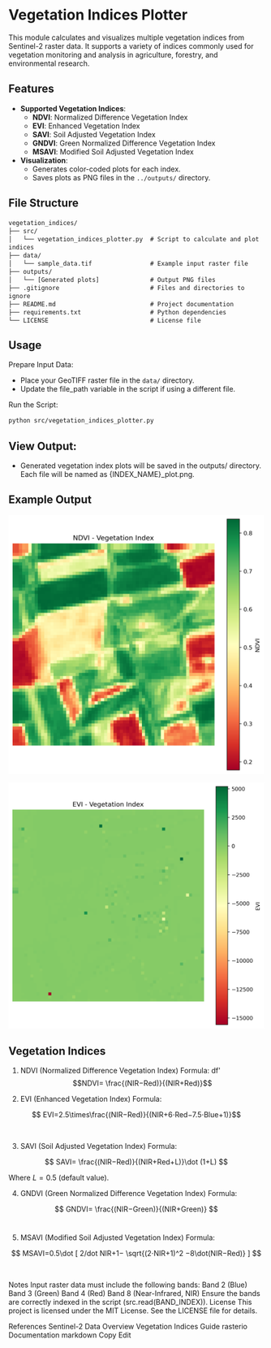 # Vegetation Indices Plotter

This module calculates and visualizes multiple vegetation indices from Sentinel-2 raster data. It supports a variety of indices commonly used for vegetation monitoring and analysis in agriculture, forestry, and environmental research.

## Features

- **Supported Vegetation Indices**:
  - **NDVI**: Normalized Difference Vegetation Index
  - **EVI**: Enhanced Vegetation Index
  - **SAVI**: Soil Adjusted Vegetation Index
  - **GNDVI**: Green Normalized Difference Vegetation Index
  - **MSAVI**: Modified Soil Adjusted Vegetation Index
- **Visualization**:
  - Generates color-coded plots for each index.
  - Saves plots as PNG files in the `../outputs/` directory.

## File Structure

```plaintext
vegetation_indices/
├── src/
│   └── vegetation_indices_plotter.py  # Script to calculate and plot indices
├── data/
│   └── sample_data.tif                # Example input raster file
├── outputs/
│   └── [Generated plots]              # Output PNG files
├── .gitignore                         # Files and directories to ignore
├── README.md                          # Project documentation
├── requirements.txt                   # Python dependencies
└── LICENSE                            # License file
```

## Usage
Prepare Input Data:

 - Place your GeoTIFF raster file in the ```data/``` directory.
 - Update the file_path variable in the script if using a different file.

Run the Script:
```bash
python src/vegetation_indices_plotter.py
```
## View Output:
 - Generated vegetation index plots will be saved in the outputs/ directory.
Each file will be named as {INDEX_NAME}_plot.png.

## Example Output
![NDVI Plot](outputs/NDVI_plot.png "NDVI Plot")

![EVI Plot](outputs/EVI_plot.png "EVI Plot")


## Vegetation Indices
1. NDVI (Normalized Difference Vegetation Index)
Formula:
df'
$$NDVI= \frac{(NIR−Red)}{(NIR+Red)​}$$
 
2. EVI (Enhanced Vegetation Index)
Formula:

$$ EVI=2.5\times\frac{(NIR−Red)}{(NIR+6⋅Red−7.5⋅Blue+1)}$$

​
 
3. SAVI (Soil Adjusted Vegetation Index)
Formula:

$$ SAVI= \frac{(NIR−Red)}{(NIR+Red+L)}\dot (1+L) $$

Where $L=0.5$ (default value).

4. GNDVI (Green Normalized Difference Vegetation Index)
Formula:

$$ GNDVI= \frac{(NIR−Green)}{(NIR+Green)} $$
​
 
5. MSAVI (Modified Soil Adjusted Vegetation Index)
Formula:

 $$ MSAVI=0.5\dot [ 2/dot NIR+1−  \sqrt{(2⋅NIR+1)^2 −8\dot(NIR−Red)} ] $$


​
 
Notes
Input raster data must include the following bands:
Band 2 (Blue)
Band 3 (Green)
Band 4 (Red)
Band 8 (Near-Infrared, NIR)
Ensure the bands are correctly indexed in the script (src.read(BAND_INDEX)).
License
This project is licensed under the MIT License. See the LICENSE file for details.

References
Sentinel-2 Data Overview
Vegetation Indices Guide
rasterio Documentation
markdown
Copy
Edit
